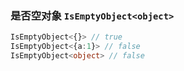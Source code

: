 
### 是否空对象 `IsEmptyObject<object>`


``` typescript
IsEmptyObject<{}> // true
IsEmptyObject<{a:1}> // false
IsEmptyObject<object> // false
```

			